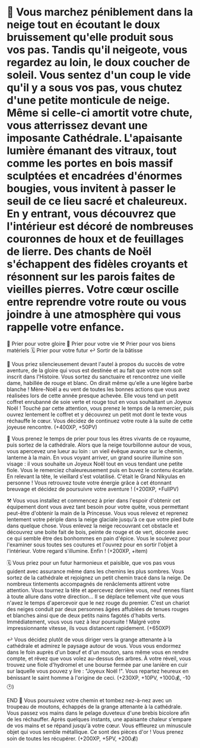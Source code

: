 # 🎁 Vous marchez péniblement dans la neige tout en écoutant le doux bruissement qu'elle produit sous vos pas. Tandis qu'il neigeote, vous regardez au loin, le doux coucher de soleil. Vous sentez d'un coup le vide qu'il y a sous vos pas, vous chutez d'une petite monticule de neige. Même si celle-ci amortit votre chute, vous atterrissez devant une imposante Cathédrale. L'apaisante lumière émanant des vitraux, tout comme les portes en bois massif sculptées et encadrées d'énormes bougies, vous invitent à passer le seuil de ce lieu sacré et chaleureux. En y entrant, vous découvrez que l'intérieur est décoré de nombreuses couronnes de houx et de feuillages de lierre. Des chants de Noël s'échappent des fidèles croyants et résonnent sur les parois faites de vieilles pierres. Votre cœur oscille entre reprendre votre route ou vous joindre à une atmosphère qui vous rappelle votre enfance.

   🌟 Prier pour votre gloire
   💝 Prier pour votre vie
   ⚒️ Prier pour vos biens matériels
   🗓️ Prier pour votre futur
   ↩️ Sortir de la bâtisse
   

🌟 Vous priez silencieusement devant l'autel à propos du succès de votre aventure, de la gloire qui vous est destinée et au fait que votre nom soit inscrit dans l'Histoire. Vous sortez du sanctuaire et rencontrez une vieille dame, habillée de rouge et blanc. On dirait même qu'elle a une légère barbe blanche ! Mère-Noël a eu vent de toutes les bonnes actions que vous avez réalisées lors de cette année presque achevée. Elle vous tend un petit coffret enrubanné de soie verte et rouge tout en vous souhaitant un Joyeux Noël ! Touché par cette attention, vous prenez le temps de la remercier, puis ouvrez lentement le coffret et y découvrez un petit mot dont le texte vous réchauffe le cœur. Vous décidez de continuez votre route à la suite de cette joyeuse rencontre.
(+400XP, +50PV)

💝 Vous prenez le temps de prier pour tous les êtres vivants de ce royaume, puis sortez de la cathédrale. Alors que la neige tourbillonne autour de vous, vous apercevez une lueur au loin : un vieil évêque avance sur le chemin, lanterne à la main. En vous voyant arriver, un grand sourire illumine son visage : il vous souhaite un Joyeux Noël tout en vous tendant une petite fiole. Vous le remerciez chaleureusement puis en buvez le contenu écarlate. En relevant la tête, le vieillard s'est volatilisé. C'était le Grand Nikyulas en personne ! Vous retrouvez toute votre énergie grâce à cet étonnant breuvage et décidez de poursuivre votre aventure !
(+200XP, +FullPV)

⚒️ Vous vous installez et commencez à prier dans l'espoir d'obtenir cet équipement dont vous avez tant besoin pour votre quête, vous permettant peut-être d'obtenir la main de la Princesse. Vous vous relevez et reprenez lentement votre périple dans la neige glaciale jusqu'à ce que votre pied bute dans quelque chose. Vous enlevez la neige recouvrant cet obstacle et découvrez une boite fait de bois, peinte de rouge et de vert, décorée avec ce qui semble être des bonhommes en pain d'épice. Vous le soulevez pour l'examiner sous toutes ses coutures et l'ouvrez pour en sortir l'objet à l'intérieur. Votre regard s'illumine. Enfin ! 
(+200XP, +item)

🗓️ Vous priez pour un futur harmonieux et paisible, que vos pas vous guident avec assurance même dans les chemins les plus sombres. Vous sortez de la cathédrale et rejoignez un petit chemin tracé dans la neige. De nombreux tintements accompagnés de renâclements attirent votre attention. Vous tournez la tête et apercevez derrière vous, neuf rennes filant à toute allure dans votre direction...  Il se déplace tellement vite que vous n'avez le temps d'apercevoir que le nez rouge du premier. C'est un chariot des neiges conduit par deux personnes âgées affublées de tenues rouges et blanches ainsi que de deux petits nains fagotés d'habits verts. Immédiatement, vous vous ruez à leur poursuite ! Malgré votre impressionnante vitesse, ils vous distancent rapidement.
(+650XP)

↩️ Vous décidez plutôt de vous diriger vers la grange attenante à la cathédrale et admirez le paysage autour de vous. Vous vous endormez dans le foin auprès d'un bœuf et d'un mouton, sans même vous en rendre compte, et rêvez que vous volez au-dessus des arbres. À votre réveil, vous trouvez une fiole d'hydromel et une bourse fermée par une lanière en cuir sur laquelle vous pouvez y lire : "Joyeux Noël !". Vous repartez heureux en bénissant le saint homme à l'origine de ceci. 
(+230XP, +10PV, +1000💰, -10🕑) 

END
🐏 Vous poursuivez votre chemin et tombez nez-à-nez avec un troupeau de moutons, échappés de la grange attenante à la cathédrale. Vous passez vos mains dans le pelage duveteux d'une brebis bicolore afin de les réchauffer. Après quelques instants, une apaisante chaleur s'empare de vos mains et se répand jusqu'à votre cœur. Vous effleurez un minuscule objet qui vous semble métallique. Ce sont des pièces d'or ! Vous prenez soin de toutes les récupérer. 
(+200XP, +5PV, +200💰)


